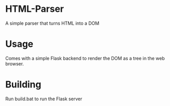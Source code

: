 # HTML-Parser
A simple parser that turns HTML into a DOM

# Usage
Comes with a simple Flask backend to render the DOM as a tree in the web browser.

# Building
Run build.bat to run the Flask server
